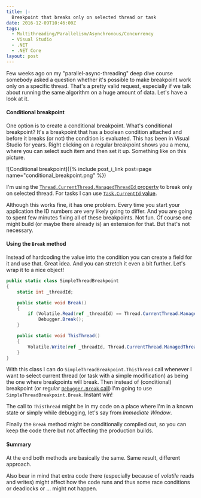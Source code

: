 ```yaml
---
title: |-
  Breakpoint that breaks only on selected thread or task
date: 2016-12-09T10:46:00Z
tags:
  - Multithreading/Parallelism/Asynchronous/Concurrency
  - Visual Studio
  - .NET
  - .NET Core
layout: post
---
```

Few weeks ago on my "parallel-async-threading" deep dive course somebody asked a question whether it's possible to make breakpoint work only on a specific thread. That's a pretty valid request, especially if we talk about running the same algorithm on a huge amount of data. Let's have a look at it.

<!-- excerpt -->

#### Conditional breakpoint

One option is to create a conditional breakpoint. What's conditional breakpoint? It's a breakpoint that has a boolean condition attached and before it breaks (or not) the condition is evaluated. This has been in Visual Studio for years. Right clicking on a regular breakpoint shows you a menu, where you can select such item and then set it up. Something like on this picture.

![Conditional breakpoint]({% include post_i_link post=page name="conditional_breakpoint.png" %})

I'm using the [`Thread.CurrentThread.ManagedThreadId` property][1] to break only on selected thread. For tasks I can use [`Task.CurrentId` value][2].

Although this works fine, it has one problem. Every time you start your application the ID numbers are very likely going to differ. And you are going to spent few minutes fixing all of these breakpoints. Not fun. Of course one might build (or maybe there already is) an extension for that. But that's not necessary. 

#### Using the `Break` method

Instead of hardcoding the value into the condition you can create a field for it and use that. Great idea. And you can stretch it even a bit further. Let's wrap it to a nice object!

```csharp
public static class SimpleThreadBreakpoint
{
    static int _threadId;

    public static void Break()
    {
        if (Volatile.Read(ref _threadId) == Thread.CurrentThread.ManagedThreadId)
            Debugger.Break();
    }

    public static void ThisThread()
    {
        Volatile.Write(ref _threadId, Thread.CurrentThread.ManagedThreadId);
    }
}
```

With this class I can do `SimpleThreadBreakpoint.ThisThread` call whenever I want to select current thread (or task with a simple modification) as being the one where breakpoints will break. Then instead of (conditional) breakpoint (or regular [`Debugger.Break` call][3]) I'm going to use `SimpleThreadBreakpoint.Break`. Instant win!

The call to `ThisThread` might be in my code on a place where I'm in a known state or simply while debugging, let's say from _Immediate Window_.

Finally the `Break` method might be conditionally compiled out, so you can keep the code there but not affecting the production builds.

#### Summary

At the end both methods are basically the same. Same result, different approach. 

Also bear in mind that extra code there (especially because of _volatile_ reads and writes) might affect how the code runs and thus some race conditions or deadlocks or ... might not happen. 

[1]: https://msdn.microsoft.com/en-us/library/system.threading.thread.managedthreadid(v=vs.110).aspx
[2]: https://msdn.microsoft.com/en-us/library/system.threading.tasks.task.currentid(v=vs.110).aspx
[3]: https://msdn.microsoft.com/en-us/library/system.diagnostics.debugger.break(v=vs.110).aspx